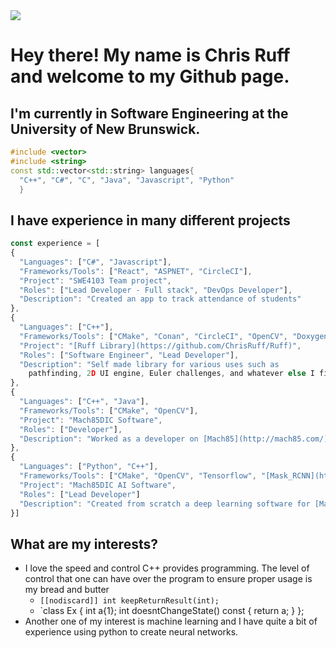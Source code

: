 <img src="https://media.giphy.com/media/ii7R0hFjKIS4poVDrk/giphy.gif">

# Hey there! My name is Chris Ruff and welcome to my Github page. #
## I'm currently in Software Engineering at the University of New Brunswick. ##
```cpp
#include <vector> 
#include <string>
const std::vector<std::string> languages{
  "C++", "C#", "C", "Java", "Javascript", "Python"
  }
```
## I have experience in many different projects ##
```javascript
const experience = [
{
  "Languages": ["C#", "Javascript"],
  "Frameworks/Tools": ["React", "ASPNET", "CircleCI"],
  "Project": "SWE4103 Team project",
  "Roles": ["Lead Developer - Full stack", "DevOps Developer"],
  "Description": "Created an app to track attendance of students"
},
{
  "Languages": ["C++"],
  "Frameworks/Tools": ["CMake", "Conan", "CircleCI", "OpenCV", "Doxygen", "Doctest"],
  "Project": "[Ruff Library](https://github.com/ChrisRuff/Ruff)",
  "Roles": ["Software Engineer", "Lead Developer"],
  "Description": "Self made library for various uses such as 
    pathfinding, 2D UI engine, Euler challenges, and whatever else I find interesting"
},
{
  "Languages": ["C++", "Java"],
  "Frameworks/Tools": ["CMake", "OpenCV"],
  "Project": "Mach85DIC Software",
  "Roles": ["Developer"],
  "Description": "Worked as a developer on [Mach85](http://mach85.com/) digitial image correlation software"
},
{
  "Languages": ["Python", "C++"],
  "Frameworks/Tools": ["CMake", "OpenCV", "Tensorflow", "[Mask_RCNN](https://github.com/matterport/Mask_RCNN)"],
  "Project": "Mach85DIC AI Software",
  "Roles": ["Lead Developer"]
  "Description": "Created from scratch a deep learning software for [Mach85](http://mach85.com/)"
}]
``` 
## What are my interests? ##
* I love the speed and control C++ provides programming. The level of control that one can have over the program to ensure proper usage is my bread and butter
  * `[[nodiscard]] int keepReturnResult(int);`
  * `class Ex { int a{1}; int doesntChangeState() const { return a; } }; 
* Another one of my interest is machine learning and I have quite a bit of experience using python to create neural networks.
